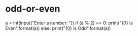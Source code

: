 # odd-or-even
a = int(input("Enter a number: "))
if (a % 2) == 0:
   print("{0} is Even".format(a))
else:
   print("{0} is Odd".format(a))
